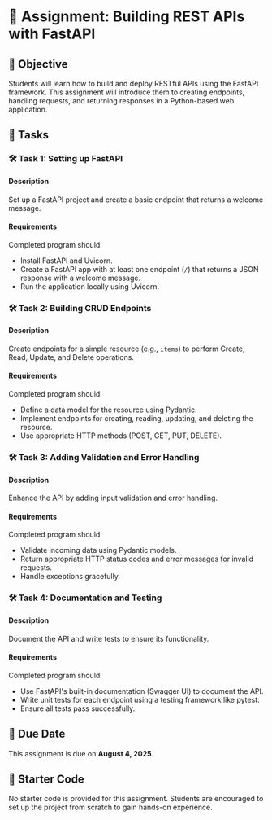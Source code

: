 # 📘 Assignment: Building REST APIs with FastAPI

## 🎯 Objective

Students will learn how to build and deploy RESTful APIs using the FastAPI framework. This assignment will introduce them to creating endpoints, handling requests, and returning responses in a Python-based web application.

## 📝 Tasks

### 🛠️ Task 1: Setting up FastAPI

#### Description
Set up a FastAPI project and create a basic endpoint that returns a welcome message.

#### Requirements
Completed program should:

- Install FastAPI and Uvicorn.
- Create a FastAPI app with at least one endpoint (`/`) that returns a JSON response with a welcome message.
- Run the application locally using Uvicorn.

### 🛠️ Task 2: Building CRUD Endpoints

#### Description
Create endpoints for a simple resource (e.g., `items`) to perform Create, Read, Update, and Delete operations.

#### Requirements
Completed program should:

- Define a data model for the resource using Pydantic.
- Implement endpoints for creating, reading, updating, and deleting the resource.
- Use appropriate HTTP methods (POST, GET, PUT, DELETE).

### 🛠️ Task 3: Adding Validation and Error Handling

#### Description
Enhance the API by adding input validation and error handling.

#### Requirements
Completed program should:

- Validate incoming data using Pydantic models.
- Return appropriate HTTP status codes and error messages for invalid requests.
- Handle exceptions gracefully.

### 🛠️ Task 4: Documentation and Testing

#### Description
Document the API and write tests to ensure its functionality.

#### Requirements
Completed program should:

- Use FastAPI's built-in documentation (Swagger UI) to document the API.
- Write unit tests for each endpoint using a testing framework like pytest.
- Ensure all tests pass successfully.

## 📅 Due Date

This assignment is due on **August 4, 2025**.

## 📂 Starter Code

No starter code is provided for this assignment. Students are encouraged to set up the project from scratch to gain hands-on experience.
